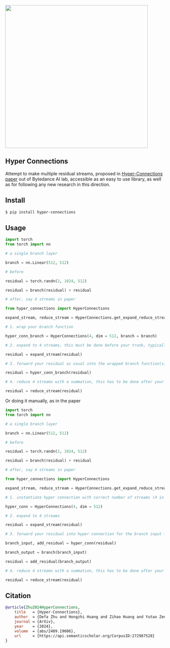 <img src="./hyper-connections.png" width="450px"></img>

## Hyper Connections

Attempt to make multiple residual streams, proposed in [Hyper-Connections paper](https://arxiv.org/abs/2409.19606) out of Bytedance AI lab, accessible as an easy to use library, as well as for following any new research in this direction.

## Install

```bash
$ pip install hyper-connections
```

## Usage

```python
import torch
from torch import nn

# a single branch layer

branch = nn.Linear(512, 512)

# before

residual = torch.randn(2, 1024, 512)

residual = branch(residual) + residual

# after, say 4 streams in paper

from hyper_connections import HyperConnections

expand_stream, reduce_stream = HyperConnections.get_expand_reduce_stream_functions(4)

# 1. wrap your branch function

hyper_conn_branch = HyperConnections(4, dim = 512, branch = branch)

# 2. expand to 4 streams, this must be done before your trunk, typically a for-loop with many branch functions

residual = expand_stream(residual)

# 3. forward your residual as usual into the wrapped branch function(s)

residual = hyper_conn_branch(residual) 

# 4. reduce 4 streams with a summation, this has to be done after your for-loop trunk. for transformer, unsure whether to do before or after final norm

residual = reduce_stream(residual)
```

Or doing it manually, as in the paper

```python
import torch
from torch import nn

# a single branch layer

branch = nn.Linear(512, 512)

# before

residual = torch.randn(2, 1024, 512)

residual = branch(residual) + residual

# after, say 4 streams in paper

from hyper_connections import HyperConnections

expand_stream, reduce_stream = HyperConnections.get_expand_reduce_stream_functions(4)

# 1. instantiate hyper connection with correct number of streams (4 in this case)

hyper_conn = HyperConnections(4, dim = 512)

# 2. expand to 4 streams

residual = expand_stream(residual)

# 3. forward your residual into hyper connection for the branch input + add residual function (learned betas)

branch_input, add_residual = hyper_conn(residual)

branch_output = branch(branch_input)

residual = add_residual(branch_output)

# 4. reduce 4 streams with a summation, this has to be done after your for loop trunk

residual = reduce_stream(residual)
```

## Citation

```bibtex
@article{Zhu2024HyperConnections,
    title   = {Hyper-Connections},
    author  = {Defa Zhu and Hongzhi Huang and Zihao Huang and Yutao Zeng and Yunyao Mao and Banggu Wu and Qiyang Min and Xun Zhou},
    journal = {ArXiv},
    year    = {2024},
    volume  = {abs/2409.19606},
    url     = {https://api.semanticscholar.org/CorpusID:272987528}
}
```
